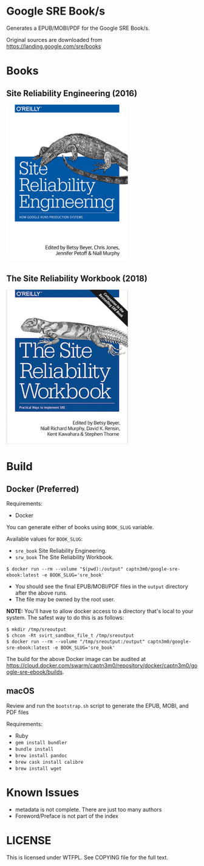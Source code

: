 # Google SRE Book/s

Generates a EPUB/MOBI/PDF for the Google SRE Book/s.

Original sources are downloaded from https://landing.google.com/sre/books

# Books

## Site Reliability Engineering (2016)
<img src="cover/sre-book.jpg" width="320" alt="site reliability engineering cover" >

## The Site Reliability Workbook (2018)
<img src="cover/workbook.jpg" width="320" alt="the site reliability workbook cover" >

# Build

## Docker (Preferred)

Requirements:

-   Docker

You can generate either of books using `BOOK_SLUG` variable.

Available values for `BOOK_SLUG`:
  - `sre_book` Site Reliability Engineering.
  - `srw_book` The Site Reliability Workbook.

```
$ docker run --rm --volume "$(pwd):/output" captn3m0/google-sre-ebook:latest -e BOOK_SLUG='sre_book'
```

-   You should see the final EPUB/MOBI/PDF files in the `output` directory after the above runs.
-   The file may be owned by the root user.

**NOTE:** You'll have to allow docker access to a directory that's local to your system. The safest way to do this is as follows:

```
$ mkdir /tmp/sreoutput
$ chcon -Rt svirt_sandbox_file_t /tmp/sreoutput
$ docker run --rm --volume "/tmp/sreoutput:/output" captn3m0/google-sre-ebook:latest -e BOOK_SLUG='sre_book'
```

The build for the above Docker image can be audited at <https://cloud.docker.com/swarm/captn3m0/repository/docker/captn3m0/google-sre-ebook/builds>.

## macOS

Review and run the `bootstrap.sh` script to generate the EPUB, MOBI, and PDF files

Requirements:

-   Ruby
-   `gem install bundler`
-   `bundle install`
-   `brew install pandoc`
-   `brew cask install calibre`
-   `brew install wget`

# Known Issues

-   metadata is not complete. There are just too many authors
-   Foreword/Preface is not part of the index

# LICENSE

This is licensed under WTFPL. See COPYING file for the full text.
